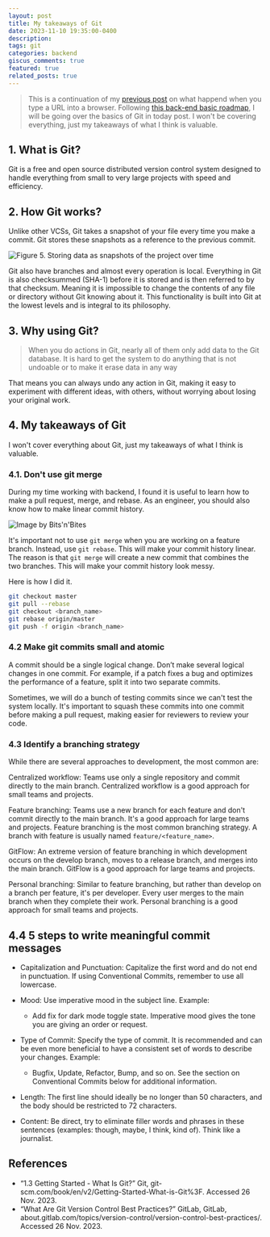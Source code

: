 ```yaml
---
layout: post
title: My takeaways of Git
date: 2023-11-10 19:35:00-0400
description: 
tags: git
categories: backend
giscus_comments: true
featured: true
related_posts: true
---
```


> This is a continuation of my [previous post](https://christopherle.com/blog/2023/inside-browser/) on what happend when you type a URL into a browser. Following [this back-end basic roadmap](https://roadmap.sh/backend), I will be going over the basics of Git in today post. I won't be covering everything, just my takeaways of what I think is valuable. 

## 1. What is Git?
Git is a free and open source distributed version control system designed to handle everything from small to very large projects with speed and efficiency.

## 2. How Git works? 
Unlike other VCSs, Git takes a snapshot of your file every time you make a commit. Git stores these snapshots as a reference to the previous commit.

![Figure 5. Storing data as snapshots of the project over time](https://git-scm.com/book/en/v2/images/snapshots.png)

Git also have branches and almost every operation is local. Everything in Git is also checksummed (SHA-1) before it is stored and is then referred to by that checksum. Meaning it is impossible to change the contents of any file or directory without Git knowing about it. This functionality is built into Git at the lowest levels and is integral to its philosophy.


## 3. Why using Git? 
> When you do actions in Git, nearly all of them only add data to the Git database. It is hard to get the system to do anything that is not undoable or to make it erase data in any way

That means you can always undo any action in Git, making it easy to experiment with different ideas, with others, without worrying about losing your original work.

## 4. My takeaways of Git
I won't cover everything about Git, just my takeaways of what I think is valuable.

### 4.1. Don't use git merge
During my time working with backend, I found it is useful to learn how to make a pull request, merge, and rebase. As an engineer, you should also know how to make linear commit history. 

![Image by Bits'n'Bites](https://www.bitsnbites.eu/wp-content/uploads/2015/12/1-nonlinear-vs-linear.png)

It's important not to use `git merge` when you are working on a feature branch. Instead, use `git rebase`. This will make your commit history linear. The reason is that `git merge` will create a new commit that combines the two branches. This will make your commit history look messy.

Here is how I did it. 
```bash
git checkout master
git pull --rebase
git checkout <branch_name>
git rebase origin/master
git push -f origin <branch_name>
```

### 4.2 Make git commits small and atomic

A commit should be a single logical change. Don’t make several logical changes in one commit. For example, if a patch fixes a bug and optimizes the performance of a feature, split it into two separate commits.

Sometimes, we will do a bunch of testing commits since we can't test the system locally. It's important to squash these commits into one commit before making a pull request, making easier for reviewers to review your code.

### 4.3 Identify a branching strategy
While there are several approaches to development, the most common are:

Centralized workflow: Teams use only a single repository and commit directly to the main branch. Centralized workflow is a good approach for small teams and projects.

Feature branching: Teams use a new branch for each feature and don't commit directly to the main branch. It's a good approach for large teams and projects. Feature branching is the most common branching strategy. A branch with feature is usually named `feature/<feature_name>`.

GitFlow: An extreme version of feature branching in which development occurs on the develop branch, moves to a release branch, and merges into the main branch. GitFlow is a good approach for large teams and projects.

Personal branching: Similar to feature branching, but rather than develop on a branch per feature, it's per developer. Every user merges to the main branch when they complete their work. Personal branching is a good approach for small teams and projects.

## 4.4 5 steps to write meaningful commit messages

- Capitalization and Punctuation: Capitalize the first word and do not end in punctuation. If using Conventional Commits, remember to use all lowercase.

- Mood: Use imperative mood in the subject line. Example:
    - Add fix for dark mode toggle state. Imperative mood gives the tone you are giving an order or request.


- Type of Commit: Specify the type of commit. It is recommended and can be even more beneficial to have a consistent set of words to describe your changes. 
Example: 
    - Bugfix, Update, Refactor, Bump, and so on. See the section on Conventional Commits below for additional information.


- Length: The first line should ideally be no longer than 50 characters, and the body should be restricted to 72 characters.

- Content: Be direct, try to eliminate filler words and phrases in these sentences (examples: though, maybe, I think, kind of). Think like a journalist.

## References
- “1.3 Getting Started - What Is Git?” Git, git-scm.com/book/en/v2/Getting-Started-What-is-Git%3F. Accessed 26 Nov. 2023. 
- “What Are Git Version Control Best Practices?” GitLab, GitLab, about.gitlab.com/topics/version-control/version-control-best-practices/. Accessed 26 Nov. 2023. 